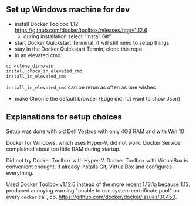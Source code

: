 
## Set up Windows machine for dev

* install Docker Toolbox 1.12: https://github.com/docker/toolbox/releases/tag/v1.12.6
  * during installation select "Install Git"
* start Docker Quickstart Terminal, it will still need to setup things
* stay in the Docker Quickstart Termin, clone this repo
* in an elevated cmd:
```
cd <clone_dir>/win
install_choco_in_elevated_cmd
install_in_elevated_cmd
```

`install_in_elevated_cmd` can be rerun as often as one wishes

* make Chrome the default browser (Edge did not want to show Json)


## Explanations for setup choices

Setup was done with old Dell Vostros with only 4GB RAM and with Win 10

Docker for Windows, which uses Hyper-V, did not work. Docker Service complained about too little RAM during startup.

Did not try Docker Toolbox with Hyper-V. Docker Toolbox with VirtualBox is convenient enought. It already installs Git, VirtualBox and configures everything.

Used Docker Toolbox v1.12.6 instead of the more recent 1.13.1a because 1.13. produced annoying warning "unable to use system certrificate pool" on every `docker` call, cp. https://github.com/docker/docker/issues/30450.

